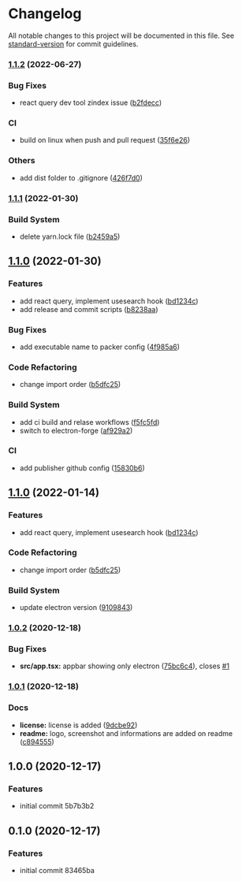 # Changelog

All notable changes to this project will be documented in this file. See [standard-version](https://github.com/conventional-changelog/standard-version) for commit guidelines.

### [1.1.2](https://github.com/oktaysenkan/albion-online-market-inspector/compare/v1.1.1...v1.1.2) (2022-06-27)


### Bug Fixes

* react query dev tool zindex issue ([b2fdecc](https://github.com/oktaysenkan/albion-online-market-inspector/commit/b2fdecc5e5401820688b65ce7d006f0da6d79946))


### CI

* build on linux when push and pull request ([35f6e26](https://github.com/oktaysenkan/albion-online-market-inspector/commit/35f6e26f9e4a1c480914d842993439b08b8969cc))


### Others

* add dist folder to .gitignore ([426f7d0](https://github.com/oktaysenkan/albion-online-market-inspector/commit/426f7d070a50503ade2ff90b0951e0d73ca2dc14))

### [1.1.1](https://github.com/oktaysenkan/albion-online-market-inspector/compare/v1.1.0...v1.1.1) (2022-01-30)


### Build System

* delete yarn.lock file ([b2459a5](https://github.com/oktaysenkan/albion-online-market-inspector/commit/b2459a5ede7ff36992b13afb03cf4f5d4ba6ebf0))

## [1.1.0](https://github.com/oktaysenkan/albion-online-market-inspector/compare/v1.0.2...v1.1.0) (2022-01-30)


### Features

* add react query, implement usesearch hook ([bd1234c](https://github.com/oktaysenkan/albion-online-market-inspector/commit/bd1234c7891f51110caaf69c2f565eaa2a05e6ae))
* add release and commit scripts ([b8238aa](https://github.com/oktaysenkan/albion-online-market-inspector/commit/b8238aab1020a228b0e9d49730b987feda9226ab))


### Bug Fixes

* add executable name to packer config ([4f985a6](https://github.com/oktaysenkan/albion-online-market-inspector/commit/4f985a6a50afb0443a6b75c5ab68c31a2a4b4a7d))


### Code Refactoring

* change import order ([b5dfc25](https://github.com/oktaysenkan/albion-online-market-inspector/commit/b5dfc25d1ae059ea8643b5da8e4610d76369abb9))


### Build System

* add ci build and relase workflows ([f5fc5fd](https://github.com/oktaysenkan/albion-online-market-inspector/commit/f5fc5fde1f44fbbe362e8f501f83f671e87d9d95))
* switch to electron-forge ([af929a2](https://github.com/oktaysenkan/albion-online-market-inspector/commit/af929a244f7aaa09b65e10155edd8a38b005b4dc))


### CI

* add publisher github config ([15830b6](https://github.com/oktaysenkan/albion-online-market-inspector/commit/15830b671a30ddd1fdc2e9444a42985116ea8213))

## [1.1.0](https://github.com/oktaysenkan/albion-online-market-inspector/compare/v1.0.2...v1.1.0) (2022-01-14)


### Features

* add react query, implement usesearch hook ([bd1234c](https://github.com/oktaysenkan/albion-online-market-inspector/commit/bd1234c7891f51110caaf69c2f565eaa2a05e6ae))


### Code Refactoring

* change import order ([b5dfc25](https://github.com/oktaysenkan/albion-online-market-inspector/commit/b5dfc25d1ae059ea8643b5da8e4610d76369abb9))


### Build System

* update electron version ([9109843](https://github.com/oktaysenkan/albion-online-market-inspector/commit/9109843064cf551ac178f3a5bc2c109ea31e2167))

### [1.0.2](https://github.com/oktaysenkan/albion-online-market-inspector/compare/v1.0.1...v1.0.2) (2020-12-18)


### Bug Fixes

* **src/app.tsx:** appbar showing only electron ([75bc6c4](https://github.com/oktaysenkan/albion-online-market-inspector/commit/75bc6c4a78f50adaaac73a3e55c83f6612424a09)), closes [#1](https://github.com/oktaysenkan/albion-online-market-inspector/issues/1)

### [1.0.1](https://github.com/oktaysenkan/albion-online-market-inspector/compare/v1.0.0...v1.0.1) (2020-12-18)


### Docs

* **license:** license is added ([9dcbe92](https://github.com/oktaysenkan/albion-online-market-inspector/commit/9dcbe926dd2b8f59632ad4b8e5e076559c890831))
* **readme:** logo, screenshot and informations are added on readme ([c894555](https://github.com/oktaysenkan/albion-online-market-inspector/commit/c894555e00ab37fac7b0cba1d931e16c1cfba662))

## 1.0.0 (2020-12-17)


### Features

* initial commit 5b7b3b2

## 0.1.0 (2020-12-17)


### Features

* initial commit 83465ba
